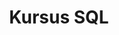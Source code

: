 ---
layout:   certificate
title:    "Kursus SQL"
slug:     sql
category: progate
issuer:   "Progate Indonesia"
---